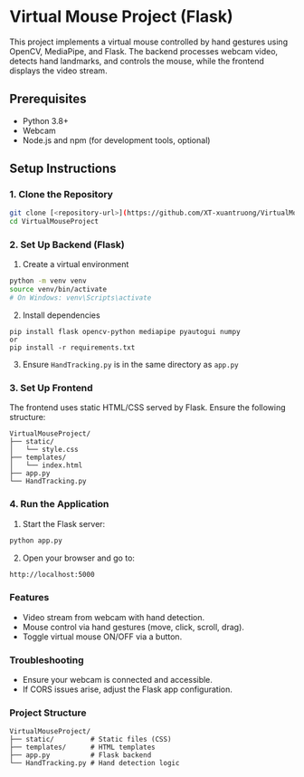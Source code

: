 # Virtual Mouse Project (Flask)

This project implements a virtual mouse controlled by hand gestures using OpenCV, MediaPipe, and Flask. The backend processes webcam video, detects hand landmarks, and controls the mouse, while the frontend displays the video stream.

## Prerequisites
- Python 3.8+
- Webcam
- Node.js and npm (for development tools, optional)

## Setup Instructions

### 1. Clone the Repository
```bash
git clone [<repository-url>](https://github.com/XT-xuantruong/VirtualMouse.git)
cd VirtualMouseProject
```
### 2. Set Up Backend (Flask)
1. Create a virtual environment
```bash
python -m venv venv
source venv/bin/activate  
# On Windows: venv\Scripts\activate
```

2. Install dependencies
```
pip install flask opencv-python mediapipe pyautogui numpy
or
pip install -r requirements.txt
```

3. Ensure `HandTracking.py` is in the same directory as `app.py`

### 3. Set Up Frontend
The frontend uses static HTML/CSS served by Flask. Ensure the following structure:

```
VirtualMouseProject/
├── static/
│   └── style.css
├── templates/
│   └── index.html
├── app.py
└── HandTracking.py
```

### 4. Run the Application
1. Start the Flask server:
```bash
python app.py
```
2. Open your browser and go to:
```bash
http://localhost:5000
```

### Features
- Video stream from webcam with hand detection.
- Mouse control via hand gestures (move, click, scroll, drag).
- Toggle virtual mouse ON/OFF via a button.
### Troubleshooting
- Ensure your webcam is connected and accessible.
- If CORS issues arise, adjust the Flask app configuration.

### Project Structure
```
VirtualMouseProject/
├── static/         # Static files (CSS)
├── templates/      # HTML templates
├── app.py          # Flask backend
└── HandTracking.py # Hand detection logic
```
